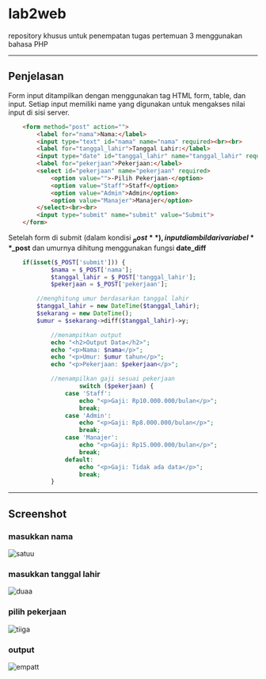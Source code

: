 # lab2web
repository khusus untuk penempatan tugas pertemuan 3 menggunakan bahasa PHP

---

## Penjelasan

Form input ditampilkan dengan menggunakan tag HTML form, table, dan input. Setiap input memiliki name yang digunakan untuk mengakses nilai input di sisi server.

```html
	<form method="post" action="">
		<label for="nama">Nama:</label>
		<input type="text" id="nama" name="nama" required><br><br>
		<label for="tanggal_lahir">Tanggal Lahir:</label>
		<input type="date" id="tanggal_lahir" name="tanggal_lahir" required><br><br>
		<label for="pekerjaan">Pekerjaan:</label>
		<select id="pekerjaan" name="pekerjaan" required>
			<option value="">-Pilih Pekerjaan-</option>
			<option value="Staff">Staff</option>
			<option value="Admin">Admin</option>
			<option value="Manajer">Manajer</option>
		</select><br><br>
		<input type="submit" name="submit" value="Submit">
	</form>
```

Setelah form di submit (dalam kondisi **$_post**), input diambil dari variabel **$_post** dan umurnya dihitung menggunakan fungsi **date_diff**

```php
    if(isset($_POST['submit'])) {
			$nama = $_POST['nama'];
			$tanggal_lahir = $_POST['tanggal_lahir'];
			$pekerjaan = $_POST['pekerjaan'];

        //menghitung umur berdasarkan tanggal lahir
		$tanggal_lahir = new DateTime($tanggal_lahir);
		$sekarang = new DateTime();
		$umur = $sekarang->diff($tanggal_lahir)->y;

            //menampitkan output
			echo "<h2>Output Data</h2>";
			echo "<p>Nama: $nama</p>";
			echo "<p>Umur: $umur tahun</p>";
			echo "<p>Pekerjaan: $pekerjaan</p>";

            //menampilkan gaji sesuai pekerjaan
        			switch ($pekerjaan) {
				case 'Staff':
					echo "<p>Gaji: Rp10.000.000/bulan</p>";
					break;
				case 'Admin':
					echo "<p>Gaji: Rp8.000.000/bulan</p>";
					break;
				case 'Manajer':
					echo "<p>Gaji: Rp15.000.000/bulan</p>";
					break;
				default:
					echo "<p>Gaji: Tidak ada data</p>";
					break;
			}
```

---


## Screenshot

### masukkan nama

![satuu](https://user-images.githubusercontent.com/92738041/226809744-ebe7473e-aa8a-4458-93b1-e4d2bdbb9e61.png)

### masukkan tanggal lahir

![duaa](https://user-images.githubusercontent.com/92738041/226809790-c0a31227-7ac1-494e-b840-6ab74d7563df.png)

### pilih pekerjaan

![tiiga](https://user-images.githubusercontent.com/92738041/226809906-915ac7bf-e637-43aa-b6ee-fbf3fad428ee.png)

### output

![empatt](https://user-images.githubusercontent.com/92738041/226809946-a8d43f09-71ef-4fa3-982a-09f0f087a18d.png)

